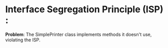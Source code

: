 # Interface Segregation Principle (ISP) :

**Problem**: The SimplePrinter class implements methods it doesn't use, violating the ISP.